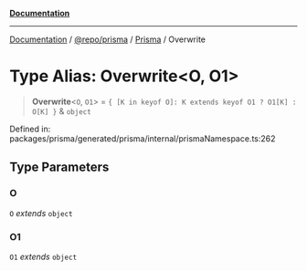 [**Documentation**](../../../../../README.md)

***

[Documentation](../../../../../README.md) / [@repo/prisma](../../../README.md) / [Prisma](../README.md) / Overwrite

# Type Alias: Overwrite\<O, O1\>

> **Overwrite**\<`O`, `O1`\> = `{ [K in keyof O]: K extends keyof O1 ? O1[K] : O[K] }` & `object`

Defined in: packages/prisma/generated/prisma/internal/prismaNamespace.ts:262

## Type Parameters

### O

`O` *extends* `object`

### O1

`O1` *extends* `object`
